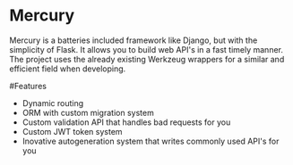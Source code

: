 # Mercury
Mercury is a batteries included framework like Django, but with the simplicity of Flask. It allows
you to build web API's in a fast timely manner. The project uses the already existing Werkzeug
wrappers for a similar and efficient field when developing.

#Features
 - Dynamic routing
 - ORM with custom migration system
 - Custom validation API that handles bad requests for you
 - Custom JWT token system
 - Inovative autogeneration system that writes commonly used API's for you
